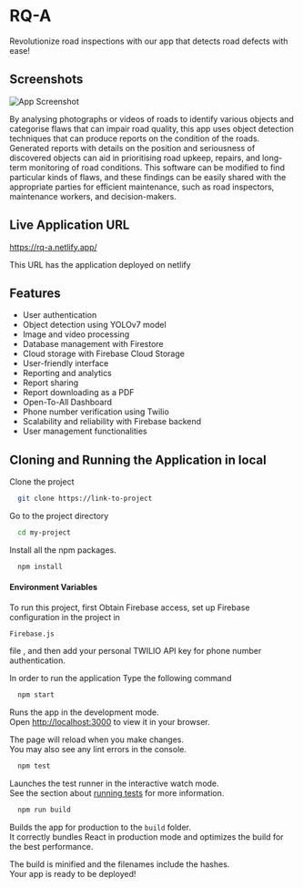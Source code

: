
<!-- ![Logo](https://dev-to-uploads.s3.amazonaws.com/uploads/articles/th5xamgrr6se0x5ro4g6.png) -->
# RQ-A


Revolutionize road inspections with our app that detects road defects with ease!




## Screenshots

![App Screenshot](https://via.placeholder.com/468x300?text=App+Screenshot+Here)

By analysing photographs or videos of roads to identify various objects and categorise flaws that can impair road quality, this app uses object detection techniques that can produce reports on the condition of the roads. Generated reports with details on the position and seriousness of discovered objects can aid in prioritising road upkeep, repairs, and long-term monitoring of road conditions. This software can be modified to find particular kinds of flaws, and these findings can be easily shared with the appropriate parties for efficient maintenance, such as road inspectors, maintenance workers, and decision-makers.
## Live Application URL

https://rq-a.netlify.app/

This URL has the application deployed on netlify


## Features

- User authentication
- Object detection using YOLOv7 model
- Image and video processing
- Database management with Firestore
- Cloud storage with Firebase Cloud Storage
- User-friendly interface
- Reporting and analytics
- Report sharing
- Report downloading as a PDF
- Open-To-All Dashboard
- Phone number verification using Twilio
- Scalability and reliability with Firebase backend
- User management functionalities


## Cloning and Running the Application in local

Clone the project

```bash
  git clone https://link-to-project
```

Go to the project directory

```bash
  cd my-project
```

Install all the npm packages.

```bash
  npm install
```

#### Environment Variables

To run this project, first Obtain Firebase access, set up Firebase configuration in the project in
```
Firebase.js

```
file , and then add your personal TWILIO API key for phone number authentication.


In order to run the application Type the following command

```bash
  npm start
```


Runs the app in the development mode.\
Open [http://localhost:3000](http://localhost:3000) to view it in your browser.

The page will reload when you make changes.\
You may also see any lint errors in the console.

```bash
  npm test
```

Launches the test runner in the interactive watch mode.\
See the section about [running tests](https://facebook.github.io/create-react-app/docs/running-tests) for more information.


```bash
  npm run build
```

Builds the app for production to the `build` folder.\
It correctly bundles React in production mode and optimizes the build for the best performance.

The build is minified and the filenames include the hashes.\
Your app is ready to be deployed!

    

